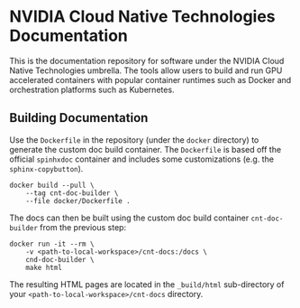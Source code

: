 # NVIDIA Cloud Native Technologies Documentation

This is the documentation repository for software under the NVIDIA Cloud Native Technologies umbrella. The tools allow users to build and run GPU accelerated containers with popular container runtimes such as Docker and orchestration platforms such as Kubernetes.

## Building Documentation

Use the `Dockerfile` in the repository (under the ``docker`` directory) to generate the custom doc build container. The `Dockerfile` is based 
off the official `spinhxdoc` container and includes some customizations (e.g. the `sphinx-copybutton`).

```console
docker build --pull \
    --tag cnt-doc-builder \
    --file docker/Dockerfile .
```
The docs can then be built using the custom doc build container `cnt-doc-builder` from the previous step:

```console
docker run -it --rm \
    -v <path-to-local-workspace>/cnt-docs:/docs \
    cnd-doc-builder \
    make html
```

The resulting HTML pages are located in the `_build/html` sub-directory of your ``<path-to-local-workspace>/cnt-docs`` directory.
